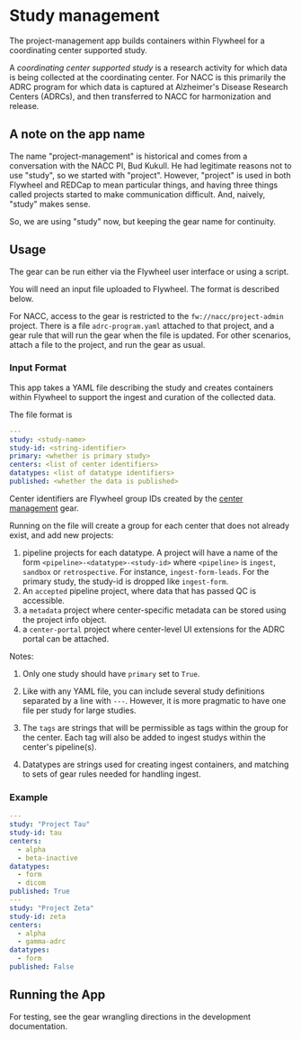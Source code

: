 # Study management

The project-management app builds containers within Flywheel for a coordinating center supported study.

A *coordinating center supported study* is a research activity for which data is being collected at the coordinating center.
For NACC is this primarily the ADRC program for which data is captured at Alzheimer's Disease Research Centers (ADRCs), and then transferred to NACC for harmonization and release.

## A note on the app name
The name "project-management" is historical and comes from a conversation with the NACC PI, Bud Kukull. 
He had legitimate reasons not to use "study", so we started with "project".
However, "project" is used in both Flywheel and REDCap to mean particular things, and having three things called projects started to make communication difficult.
And, naively, "study" makes sense.

So, we are using "study" now, but keeping the gear name for continuity.

## Usage

The gear can be run either via the Flywheel user interface or using a script.

You will need an input file uploaded to Flywheel.
The format is described below.

For NACC, access to the gear is restricted to the `fw://nacc/project-admin` project.
There is a file `adrc-program.yaml` attached to that project, and a gear rule that will run the gear when the file is updated.
For other scenarios, attach a file to the project, and run the gear as usual.

### Input Format

This app takes a YAML file describing the study and creates containers within Flywheel to support the ingest and curation of the collected data.

The file format is

```yaml
---
study: <study-name>
study-id: <string-identifier>
primary: <whether is primary study>
centers: <list of center identifiers>
datatypes: <list of datatype identifiers>
published: <whether the data is published>
```

Center identifiers are Flywheel group IDs created by the [center management](../center_management/index.md) gear.

Running on the file will create a group for each center that does not already exist, and add new projects:

1. pipeline projects for each datatype.
   A project will have a name of the form `<pipeline>-<datatype>-<study-id>` where `<pipeline>` is `ingest`, `sandbox` or `retrospective`.
   For instance, `ingest-form-leads`.
   For the primary study, the study-id is dropped like `ingest-form`.
2. An `accepted` pipeline project, where data that has passed QC is accessible.
3. a `metadata` project where center-specific metadata can be stored using the project info object.
4. a `center-portal` project where center-level UI extensions for the ADRC portal can be attached.

Notes:
1. Only one study should have `primary` set to `True`.

2. Like with any YAML file, you can include several study definitions separated by a line with `---`.
   However, it is more pragmatic to have one file per study for large studies.

3. The `tags` are strings that will be permissible as tags within the group for the center. 
   Each tag will also be added to ingest studys within the center's pipeline(s).

4. Datatypes are strings used for creating ingest containers, and matching to sets of gear rules needed for handling ingest.


### Example

```yaml
---
study: "Project Tau"
study-id: tau
centers:
  - alpha
  - beta-inactive
datatypes:
  - form
  - dicom
published: True
---
study: "Project Zeta"
study-id: zeta
centers:
  - alpha
  - gamma-adrc
datatypes:
  - form
published: False
```

## Running the App

For testing, see the gear wrangling directions in the development documentation.